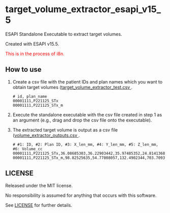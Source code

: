 # target_volume_extractor_esapi_v15_5

ESAPI Standalone Executable to extract target volumes.

Created with ESAPI v15.5.

<span style="color:#ff0000;">This is in the process of i8n.</span>



## How to use

1. Create a csv file with the patient IDs and plan names which you want to obtain target volumes ([target_volume_extractor_test.csv
](https://github.com/akiaji-k/target_volume_extractor_esapi_v15_5/blob/main/target_volume_extractor_test.csv).

   ```
   # id, plan_name
   00001111,P221125_STx
   00001111,P221125_STx_m
   
   ```

2. Execute the standalone executable with the csv file created in step 1 as an argument (e.g., drag and drop the csv file onto the executable).

3. The extracted target volume is output as a csv file ([volume_extractor_outputs.csv
](https://github.com/akiaji-k/target_volume_extractor_esapi_v15_5/blob/main/volume_extractor_outputs.csv).

   ```
   # #1: ID, #2: Plan ID, #3: X_len_mm, #4: Y_len_mm, #5: Z_len_mm, #6: Volume_cc
   00001111,P221125_STx,36.08685303,36.22903442,35.97485352,24.81413687
   00001111,P221125_STx_m,98.82525635,54.77008057,132.4902344,703.7093405
   
   ```
   
   

## LICENSE

Released under the MIT license.

No responsibility is assumed for anything that occurs with this software.

See [LICENSE](https://github.com/akiaji-k/plan_checker_gui_esapi_v15_5/blob/main/LICENSE) for further details.
